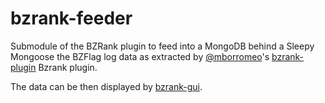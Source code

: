 bzrank-feeder
=============

Submodule of the BZRank plugin to feed into a MongoDB behind a Sleepy Mongoose the BZFlag log data as extracted by [@mborromeo](https://github.com/mborromeo/)'s [bzrank-plugin](https://github.com/mborromeo/bzrank-plugin) Bzrank plugin.

The data can be then displayed by [bzrank-gui](https://github.com/Raibaz/bzrank-gui).
